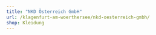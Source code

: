 ```yaml
---
title: "NKD Österreich GmbH"
url: /klagenfurt-am-woerthersee/nkd-oesterreich-gmbh/
shop: Kleidung
---
```

